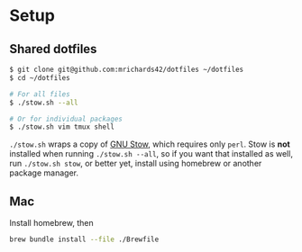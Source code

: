 # Setup

## Shared dotfiles

```bash
$ git clone git@github.com:mrichards42/dotfiles ~/dotfiles
$ cd ~/dotfiles

# For all files
$ ./stow.sh --all

# Or for individual packages
$ ./stow.sh vim tmux shell
```

`./stow.sh` wraps a copy of [GNU Stow][stow], which requires only `perl`. Stow
is **not** installed when running `./stow.sh --all`, so if you want that
installed as well, run `./stow.sh stow`, or better yet, install using homebrew
or another package manager.

## Mac

Install homebrew, then

```bash
brew bundle install --file ./Brewfile
```

 [stow]: https://metacpan.org/pod/distribution/Stow/bin/stow
